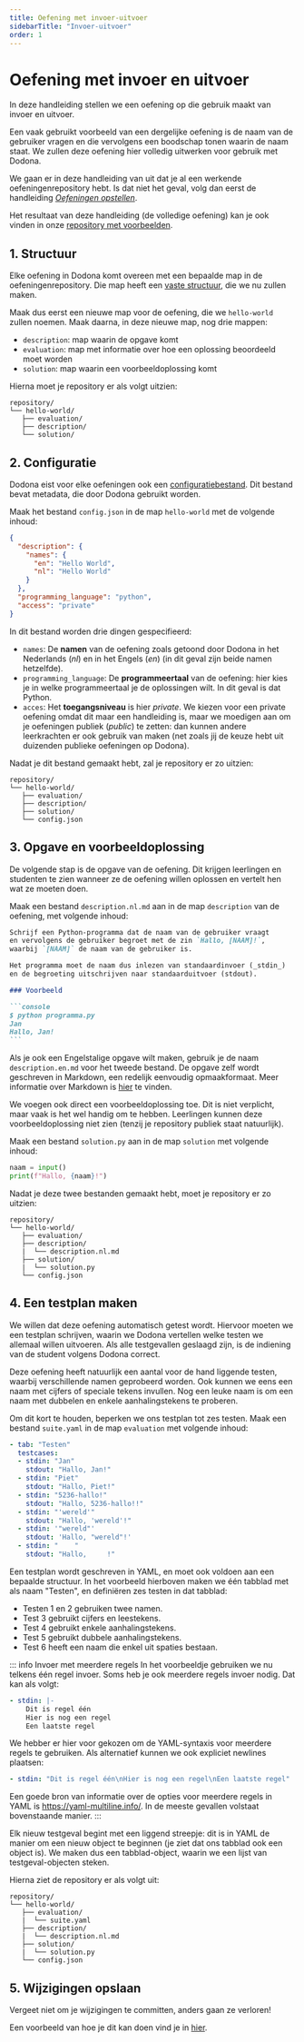 ```yaml
---
title: Oefening met invoer-uitvoer
sidebarTitle: "Invoer-uitvoer"
order: 1
---
```


# Oefening met invoer en uitvoer

In deze handleiding stellen we een oefening op die gebruik maakt van invoer en uitvoer.

Een vaak gebruikt voorbeeld van een dergelijke oefening is de naam van de gebruiker vragen en die vervolgens een boodschap tonen waarin de naam staat.
We zullen deze oefening hier volledig uitwerken voor gebruik met Dodona.

We gaan er in deze handleiding van uit dat je al een werkende oefeningenrepository hebt.
Is dat niet het geval, volg dan eerst de handleiding [_Oefeningen opstellen_](/nl/guides/exercises/creating-exercises/introduction/).

Het resultaat van deze handleiding (de volledige oefening) kan je ook vinden in onze [repository met voorbeelden](https://github.com/dodona-edu/example-exercises/tree/master/tested/input-output/).

## 1. Structuur

Elke oefening in Dodona komt overeen met een bepaalde map in de oefeningenrepository.
Die map heeft een [vaste structuur](/nl/references/exercise-directory-structure), die we nu zullen maken.

Maak dus eerst een nieuwe map voor de oefening, die we `hello-world` zullen noemen.
Maak daarna, in deze nieuwe map, nog drie mappen:
- `description`: map waarin de opgave komt
- `evaluation`: map met informatie over hoe een oplossing beoordeeld moet worden
- `solution`: map waarin een voorbeeldoplossing komt

Hierna moet je repository er als volgt uitzien:

```
repository/
└── hello-world/
   ├── evaluation/
   ├── description/
   └── solution/
```

## 2. Configuratie

Dodona eist voor elke oefeningen ook een [configuratiebestand](/nl/references/exercise-config).
Dit bestand bevat metadata, die door Dodona gebruikt worden.

Maak het bestand `config.json` in de map `hello-world` met de volgende inhoud:

```json
{
  "description": {
    "names": {
      "en": "Hello World",
      "nl": "Hello World"
    }
  },
  "programming_language": "python",
  "access": "private"
}
```

In dit bestand worden drie dingen gespecifieerd:

- `names`: De **namen** van de oefening zoals getoond door Dodona in het Nederlands (_nl_) en in het Engels (_en_) (in dit geval zijn beide namen hetzelfde).
- `programming_language`: De **programmeertaal** van de oefening: hier kies je in welke programmeertaal je de oplossingen wilt. In dit geval is dat Python.
- `acces`: Het **toegangsniveau** is hier _private_. We kiezen voor een private oefening omdat dit maar een handleiding is, maar we moedigen aan om je oefeningen publiek (_public_) te zetten: dan kunnen andere leerkrachten er ook gebruik van maken (net zoals jij de keuze hebt uit duizenden publieke oefeningen op Dodona).

Nadat je dit bestand gemaakt hebt, zal je repository er zo uitzien:

```
repository/
└── hello-world/
   ├── evaluation/
   ├── description/
   ├── solution/
   └── config.json
```

## 3. Opgave en voorbeeldoplossing

De volgende stap is de opgave van de oefening.
Dit krijgen leerlingen en studenten te zien wanneer ze de oefening willen oplossen en vertelt hen wat ze moeten doen.

Maak een bestand `description.nl.md` aan in de map `description` van de oefening, met volgende inhoud:

````markdown
Schrijf een Python-programma dat de naam van de gebruiker vraagt
en vervolgens de gebruiker begroet met de zin `Hallo, [NAAM]!`,
waarbij `[NAAM]` de naam van de gebruiker is.

Het programma moet de naam dus inlezen van standaardinvoer (_stdin_)
en de begroeting uitschrijven naar standaarduitvoer (stdout).

### Voorbeeld

```console
$ python programma.py
Jan
Hallo, Jan!
```
````

Als je ook een Engelstalige opgave wilt maken, gebruik je de naam `description.en.md` voor het tweede bestand.
De opgave zelf wordt geschreven in Markdown, een redelijk eenvoudig opmaakformaat. Meer informatie over Markdown is [hier](/nl/references/exercise-description) te vinden.

We voegen ook direct een voorbeeldoplossing toe.
Dit is niet verplicht, maar vaak is het wel handig om te hebben.
Leerlingen kunnen deze voorbeeldoplossing niet zien (tenzij je repository publiek staat natuurlijk).

Maak een bestand `solution.py` aan in de map `solution` met volgende inhoud:

```python
naam = input()
print(f"Hallo, {naam}!")
```

Nadat je deze twee bestanden gemaakt hebt, moet je repository er zo uitzien:

```
repository/
└── hello-world/
   ├── evaluation/
   ├── description/
   |  └── description.nl.md
   ├── solution/
   |  └── solution.py
   └── config.json
```

## 4. Een testplan maken

We willen dat deze oefening automatisch getest wordt.
Hiervoor moeten we een testplan schrijven, waarin we Dodona vertellen welke testen we allemaal willen uitvoeren. Als alle testgevallen geslaagd zijn, is de indiening van de student volgens Dodona correct.

Deze oefening heeft natuurlijk een aantal voor de hand liggende testen, waarbij verschillende namen geprobeerd worden.
Ook kunnen we eens een naam met cijfers of speciale tekens invullen.
Nog een leuke naam is om een naam met dubbelen en enkele aanhalingstekens te proberen.

Om dit kort te houden, beperken we ons testplan tot zes testen.
Maak een bestand `suite.yaml` in de map `evaluation` met volgende inhoud:

```yaml
- tab: "Testen"
  testcases:
  - stdin: "Jan"
    stdout: "Hallo, Jan!"
  - stdin: "Piet"
    stdout: "Hallo, Piet!"
  - stdin: "5236-hallo!"
    stdout: "Hallo, 5236-hallo!!"
  - stdin: "'wereld'"
    stdout: "Hallo, 'wereld'!"
  - stdin: '"wereld"'
    stdout: 'Hallo, "wereld"!'
  - stdin: "    "
    stdout: "Hallo,     !"
```

Een testplan wordt geschreven in YAML, en moet ook voldoen aan een bepaalde structuur.
In het voorbeeld hierboven maken we één tabblad met als naam "Testen", en definiëren zes testen in dat tabblad:
- Testen 1 en 2 gebruiken twee namen.
- Test 3 gebruikt cijfers en leestekens.
- Test 4 gebruikt enkele aanhalingstekens.
- Test 5 gebruikt dubbele aanhalingstekens.
- Test 6 heeft een naam die enkel uit spaties bestaan.

::: info Invoer met meerdere regels
In het voorbeeldje gebruiken we nu telkens één regel invoer.
Soms heb je ook meerdere regels invoer nodig.
Dat kan als volgt:

```yaml
- stdin: |-
    Dit is regel één
    Hier is nog een regel
    Een laatste regel
```
We hebber er hier voor gekozen om de YAML-syntaxis voor meerdere regels te gebruiken.
Als alternatief kunnen we ook expliciet newlines plaatsen:

```yaml
- stdin: "Dit is regel één\nHier is nog een regel\nEen laatste regel"
```

Een goede bron van informatie over de opties voor meerdere regels in YAML is <https://yaml-multiline.info/>.
In de meeste gevallen volstaat bovenstaande manier.
:::


Elk nieuw testgeval begint met een liggend streepje: dit is in YAML de manier om een nieuw object te beginnen (je ziet dat ons tabblad ook een object is).
We maken dus een tabblad-object, waarin we een lijst van testgeval-objecten steken.

Hierna ziet de repository er als volgt uit:

```
repository/
└── hello-world/
   ├── evaluation/
   |  └── suite.yaml
   ├── description/
   |  └── description.nl.md
   ├── solution/
   |  └── solution.py
   └── config.json
```

## 5. Wijzigingen opslaan

Vergeet niet om je wijzigingen te committen, anders gaan ze verloren!

Een voorbeeld van hoe je dit kan doen vind je in [hier](/nl/guides/exercises/creating-exercises/exercise/#_5-wijzigingen-opslaan).
